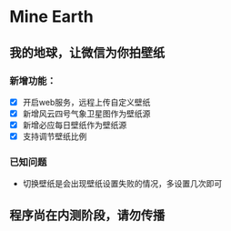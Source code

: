 # Mine Earth

## 我的地球，让微信为你拍壁纸

### 新增功能：

- [x] 开启web服务，远程上传自定义壁纸
- [x] 新增风云四号气象卫星图作为壁纸源
- [x] 新增必应每日壁纸作为壁纸源
- [x] 支持调节壁纸比例

### 已知问题

- 切换壁纸是会出现壁纸设置失败的情况，多设置几次即可

## 程序尚在内测阶段，请勿传播